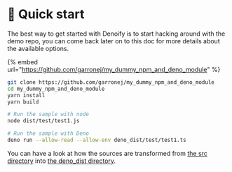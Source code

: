 # 🚀 Quick start

The best way to get started with Denoify is to start hacking around with the demo repo, you can come back later on to this doc for more details about the available options.

{% embed url="https://github.com/garronej/my_dummy_npm_and_deno_module" %}

```bash
git clone https://github.com/garronej/my_dummy_npm_and_deno_module
cd my_dummy_npm_and_deno_module
yarn install
yarn build

# Run the sample with node
node dist/test/test1.js

# Run the sample with Deno
deno run --allow-read --allow-env deno_dist/test/test1.ts
```

You can have a look at how the sources are transformed from [the src directory](https://github.com/garronej/my\_dummy\_npm\_and\_deno\_module/tree/master/src) into [the deno\_dist directory](https://github.com/garronej/my\_dummy\_npm\_and\_deno\_module/tree/master/deno\_dist). &#x20;
